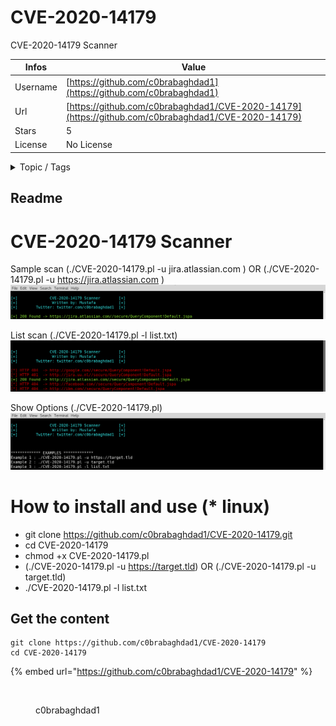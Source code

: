 # CVE-2020-14179

CVE-2020-14179 Scanner

| Infos    | Value                                                              |
| -------- | -------------------------------------------------------------------|
| Username | [https://github.com/c0brabaghdad1](https://github.com/c0brabaghdad1) |
| Url      | [https://github.com/c0brabaghdad1/CVE-2020-14179](https://github.com/c0brabaghdad1/CVE-2020-14179)                                               |
| Stars    | 5                                                          |
| License  | No License                                                        |

<details>

<summary>Topic / Tags</summary>

* cve-2020-14179* cve-scanning* information-disclosure* perl-script

</details>

## Readme

# CVE-2020-14179 Scanner

Sample scan (./CVE-2020-14179.pl -u jira.atlassian.com ) OR (./CVE-2020-14179.pl -u https://jira.atlassian.com )
![Sample](https://github.com/c0brabaghdad1/CVE-2020-14179/blob/master/images/url.png)

List scan (./CVE-2020-14179.pl -l list.txt)
![list](https://github.com/c0brabaghdad1/CVE-2020-14179/blob/master/images/list.png)

Show Options (./CVE-2020-14179.pl)
![Options](https://github.com/c0brabaghdad1/CVE-2020-14179/blob/master/images/options.png)

# How to install and use (* linux)
* git clone https://github.com/c0brabaghdad1/CVE-2020-14179.git
* cd CVE-2020-14179
* chmod +x CVE-2020-14179.pl 
* (./CVE-2020-14179.pl -u https://target.tld) OR (./CVE-2020-14179.pl -u target.tld)
* ./CVE-2020-14179.pl -l list.txt 



## Get the content

```
git clone https://github.com/c0brabaghdad1/CVE-2020-14179
cd CVE-2020-14179
```

{% embed url="https://github.com/c0brabaghdad1/CVE-2020-14179" %}

<figure><img src="https://avatars.githubusercontent.com/u/48695612?v=4" alt=""><figcaption><p>c0brabaghdad1</p></figcaption></figure>
